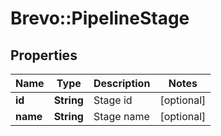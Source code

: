 # Brevo::PipelineStage

## Properties
Name | Type | Description | Notes
------------ | ------------- | ------------- | -------------
**id** | **String** | Stage id | [optional] 
**name** | **String** | Stage name | [optional] 


